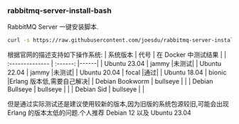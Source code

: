 ### rabbitmq-server-install-bash

RabbitMQ Server 一键安装脚本.

```bash
curl -s https://raw.githubusercontent.com/joesdu/rabbitmq-server-install-bash/main/install.sh | sudo bash
```

根据官网的描述支持如下操作系统:
| 系统版本 | 代号 | 在 Docker 中测试结果 |
| :-------------- | :------: |------|
| Ubuntu 23.04 | jammy |未测试|
| Ubuntu 22.04 | jammy |未测试|
| Ubuntu 20.04 | focal |通过|
| Ubuntu 18.04 | bionic |Erlang 版本低,需要自己解决|
| Debian Bookworm | bullseye | |
| Debian Bullseye | bullseye | |
| Debian Sid | bullseye | |

但是通过实际测试还是建议使用较新的版本,因为旧版的系统包源较旧,可能会出现 Erlang 的版本太低的问题.个人推荐 Debian 12 以及 Ubuntu 23.04
